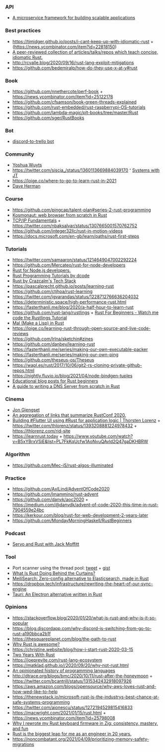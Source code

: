 ### API

- [A microservice framework for building scalable applications](https://github.com/juicycleff/ultimate)

### Best practices

- https://timidger.github.io/posts/i-cant-keep-up-with-idiomatic-rust + (https://news.ycombinator.com/item?id=22818150) 
- [A peer-reviewed collection of articles/talks/repos which teach concise, idiomatic Rust.](https://github.com/mre/idiomatic-rust)
- http://rcvalle.blog/2020/09/16/rust-lang-exploit-mitigations
- https://github.com/bedemiralp/how-do-they-use-x-at-y#rust

### Book

- https://github.com/nnethercote/perf-book + https://news.ycombinator.com/item?id=25122178
- https://github.com/cfsamson/book-green-threads-explained
- https://github.com/rust-embedded/rust-raspberrypi-OS-tutorials
- https://github.com/lambda-magic/plt-books/tree/master/Rust
- https://github.com/sger/RustBooks

### Bot

- [discord-to-trello bot](https://bitbucket.org/delan/dis2ello)

### Community

- [Yoshua Wuyts](https://www.youtube.com/c/YoshuaWuyts/playlists)
- https://twitter.com/siscia_/status/1360113669884039170
־ [Systems with JT](https://www.youtube.com/user/giard321/playlists)
- https://loige.co/where-to-go-to-learn-rust-in-2021
- [Dave Herman](https://brson.github.io/2021/05/02/rusts-most-unrecognized-contributor)

### Course

- https://github.com/pingcap/talent-plan#series-2-rust-programming
- [Kosmonaut: web browser from scratch in Rust](https://news.ycombinator.com/item?id=24170201)
- [TCP/IP Fundamentals](https://lowlvl.org) + https://twitter.com/nbaksalyar/status/1307665001570762752
- https://github.com/integer32llc/rust-in-motion-videos
- https://docs.microsoft.com/en-gb/learn/paths/rust-first-steps

### Tutorials

- https://twitter.com/samaaron/status/1214649047002292224
- https://github.com/Mercateo/rust-for-node-developers
- [Rust for Node.js developers.](https://gioyik.com/s/rust-node-connecttech)
- [Rust Programming Tutorials by dcode](https://www.youtube.com/playlist?list=PLVvjrrRCBy2JSHf9tGxGKJ-bYAN_uDCUL)
- [Rust by Crazcalm's Tech Stack](https://www.youtube.com/playlist?list=PLVhhUNGAUIQScqB26DdUq4n1Y2n3auM7X)
- https://pascalprecht.github.io/posts/learning-rust
- https://github.com/ctjhoa/rust-learning
- https://twitter.com/jgvarandas/status/1228712766636204032
- https://deterministic.space/high-performance-rust.html
- https://fasterthanli.me/blog/2020/a-half-hour-to-learn-rust
- https://github.com/rust-lang/rustlings + [Rust For Beginners - Watch me code the Rustlings Tutorial](https://www.youtube.com/playlist?list=PLauX9TuJ8sfyaLPZ1udS3zS_V9YXdsbtc)
- [Mal (Make a Lisp) in Rust](https://github.com/seven1m/mal-rust)
- https://loige.co/learning-rust-through-open-source-and-live-code-reviews
- https://github.com/lrlna/sketchin#zines
- https://github.com/danbev/learning-rust
- https://fasterthanli.me/series/making-our-own-executable-packer
- https://fasterthanli.me/series/making-our-own-ping
- https://github.com/theseus-os/Theseus
- https://wapl.es/rust/2017/10/06/git2-rs-cloning-private-github-repos.html
- https://nightly.fluvio.io/blog/2021/04/node-bindgen-tuples
- [Educational blog posts for Rust beginners](https://github.com/pretzelhammer/rust-blog)
- [A guide to writing a DNS Server from scratch in Rust](https://github.com/EmilHernvall/dnsguide)

### Cinema

- [Jon Gjengset](https://www.youtube.com/channel/UC_iD0xppBwwsrM9DegC5cQQ/playlists)
- [An aggregation of links that summarize RustConf 2020.](https://github.com/poteto/rustconf-2020)
- [Building #Flutter UI using #Rust for application logic | Thorsten Lorenz](https://www.twitch.tv/videos/1024277235) + https://twitter.com/thlorenz/status/1393208881224978432 + https://thlorenz.com/rid-site
- https://learnrust.today + https://www.youtube.com/watch?v=B5xYBrxVSiE&list=PL7FkKqUcfw1AoNvuQAvld2Q47gaDKHBRW

### Algorithm

- https://github.com/Mec-iS/rust-algos-illuminated

### Practice

- https://github.com/AxlLind/AdventOfCode2020
- https://github.com/lmammino/rust-advent
- https://github.com/danvk/aoc2020 + https://medium.com/@danvdk/advent-of-code-2020-this-time-in-rust-7904559e24bc
- https://kerkour.com/blog/rust-for-web-development-2-years-later
- https://github.com/MondayMorningHaskell/RustBeginners

### Podcast

- [Servo and Rust with Jack Moffitt](https://metajack.im/2016/11/21/servo-interview-on-the-changelog)

### Tool

- Port scanner using the thread pool: [tweet](https://twitter.com/_tomsteele/status/1212651061611122688) + [gist](https://gist.github.com/tomsteele/338fa60b6ca2dd410f428d74e1717c1c)
- [What Is Rust Doing Behind the Curtains?](https://endler.dev/2018/cargo-inspect)
- [MeiliSearch: Zero-config alternative to Elasticsearch, made in Rust](https://github.com/meilisearch/MeiliSearch)
- https://dropbox.tech/infrastructure/rewriting-the-heart-of-our-sync-engine
- [Tauri: An Electron alternative written in Rust ](https://news.ycombinator.com/item?id=26194990)

### Opinions

- https://stackoverflow.blog/2020/01/20/what-is-rust-and-why-is-it-so-popular
- https://blog.discordapp.com/why-discord-is-switching-from-go-to-rust-a190bbca2b1f
- https://thesquareplanet.com/blog/the-path-to-rust
- [Why Rust is awesome?](https://gioyik.com/s/rust-increible-devfest)
- https://christine.website/blog/how-i-start-rust-2020-03-15
- [Two Years With Rust](http://brooker.co.za/blog/2020/03/22/rust.html)
- https://joeprevite.com/rust-lang-ecosystem
- https://matklad.github.io//2020/09/20/why-not-rust.html
- [An opinionated history of programming languages](https://artagnon.com/articles/pl)
- http://dtrace.org/blogs/bmc/2020/10/11/rust-after-the-honeymoon + https://twitter.com/bcantrill/status/1315342432918097926
- https://aws.amazon.com/blogs/opensource/why-aws-loves-rust-and-how-wed-like-to-help
- https://thenewstack.io/microsoft-rust-is-the-industrys-best-chance-at-safe-systems-programming
- https://twitter.com/aionescu/status/1272194529815416833
- https://macwright.com/2021/01/15/rust.html + https://news.ycombinator.com/item?id=25798008
- [Why I rewrote my Rust keyboard firmware in Zig: consistency, mastery, and fun](https://kevinlynagh.com/rust-zig)
- [Rust is the biggest leap for me as an engineer in 20 years.](https://twitter.com/rikarends/status/1380993153516310529)
- https://noncombatant.org/2021/04/09/prioritizing-memory-safety-migrations
